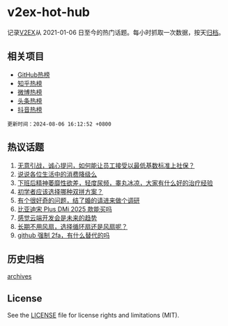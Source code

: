 # v2ex-hot-hub

 记录[V2EX](https://www.v2ex.com/)从 2021-01-06 日至今的热门话题。每小时抓取一次数据，按天[归档](archives)。
 
 ## 相关项目

- [GitHub热榜](https://github.com/lonnyzhang423/github-hot-hub)
- [知乎热榜](https://github.com/lonnyzhang423/zhihu-hot-hub)
- [微博热榜](https://github.com/lonnyzhang423/weibo-hot-hub)
- [头条热榜](https://github.com/lonnyzhang423/toutiao-hot-hub)
- [抖音热榜](https://github.com/lonnyzhang423/douyin-hot-hub)


 `更新时间：2024-08-06 16:12:52 +0800`

## 热议话题

1. [无意引战，诚心提问，如何能让员工接受以最低基数标准上社保？](https://www.v2ex.com/t/1062720)
1. [说说各位生活中的消费降级么](https://www.v2ex.com/t/1062791)
1. [下班后精神萎靡性欲差，轻度尿频，睾丸冰凉，大家有什么好的治疗经验](https://www.v2ex.com/t/1062793)
1. [初学者应该选择哪种双拼方案？](https://www.v2ex.com/t/1062757)
1. [有个很好奇的问题，结了婚的请进来做个调研](https://www.v2ex.com/t/1062870)
1. [比亚迪宋 Plus DMi 2025 款能买吗](https://www.v2ex.com/t/1062816)
1. [感觉云端开发会是未来的趋势](https://www.v2ex.com/t/1062738)
1. [长期不用风扇，选择循环扇还是风扇呢？](https://www.v2ex.com/t/1062788)
1. [github 强制 2fa，有什么替代的吗](https://www.v2ex.com/t/1062879)

## 历史归档

[archives](archives)

## License

See the [LICENSE](LICENSE) file for license rights and limitations (MIT).

